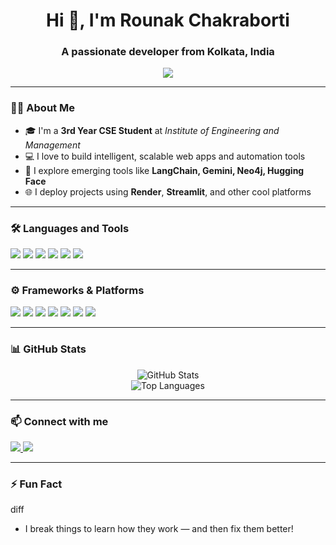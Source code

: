 <h1 align="center">Hi 👋, I'm Rounak Chakraborti</h1>
<h3 align="center">A passionate developer from Kolkata, India</h3>

<p align="center">
  <img src="https://readme-typing-svg.herokuapp.com?font=Orbitron&color=%23F70000&size=24&center=true&vCenter=true&lines=3rd+Year+CSE+Student;Loves+to+Code+and+Build;Always+Learning+Something+New" />
</p>

---

### 👨‍💻 About Me
- 🎓 I'm a **3rd Year CSE Student** at *Institute of Engineering and Management*
- 💻 I love to build intelligent, scalable web apps and automation tools
- 🚀 I explore emerging tools like **LangChain, Gemini, Neo4j, Hugging Face**
- 🌐 I deploy projects using **Render**, **Streamlit**, and other cool platforms

---

### 🛠️ Languages and Tools
<p align="left">
  <img src="https://img.shields.io/badge/HTML-e34c26?style=for-the-badge&logo=html5&logoColor=white" />
  <img src="https://img.shields.io/badge/CSS-264de4?style=for-the-badge&logo=css3&logoColor=white" />
  <img src="https://img.shields.io/badge/JavaScript-f7df1e?style=for-the-badge&logo=javascript&logoColor=black" />
  <img src="https://img.shields.io/badge/Java-007396?style=for-the-badge&logo=java&logoColor=white" />
  <img src="https://img.shields.io/badge/C-00599C?style=for-the-badge&logo=c&logoColor=white" />
  <img src="https://img.shields.io/badge/Python-3776ab?style=for-the-badge&logo=python&logoColor=white" />
</p>

---

### ⚙️ Frameworks & Platforms
<p align="left">
  <img src="https://img.shields.io/badge/LangChain-1a1a1a?style=for-the-badge&logo=OpenAI&logoColor=white" />
  <img src="https://img.shields.io/badge/Flask-000000?style=for-the-badge&logo=flask&logoColor=white" />
  <img src="https://img.shields.io/badge/HuggingFace-FCC624?style=for-the-badge&logo=huggingface&logoColor=black" />
  <img src="https://img.shields.io/badge/Render-1f2937?style=for-the-badge&logo=render&logoColor=white" />
  <img src="https://img.shields.io/badge/Neo4j-008cc1?style=for-the-badge&logo=neo4j&logoColor=white" />
  <img src="https://img.shields.io/badge/Google_Gemini-4285F4?style=for-the-badge&logo=google&logoColor=white" />
  <img src="https://img.shields.io/badge/Streamlit-FF4B4B?style=for-the-badge&logo=streamlit&logoColor=white" />
</p>

---

### 📊 GitHub Stats
<p align="center">
  <img src="https://github-readme-stats.vercel.app/api?username=PyDev2069&show_icons=true&theme=radical" alt="GitHub Stats" />
  <br/>
  <img src="https://github-readme-stats.vercel.app/api/top-langs/?username=PyDev2069&layout=compact&theme=radical" alt="Top Languages" />
</p>

---

### 📫 Connect with me
<p align="left">
  <a href="mailto:rounakcharaborti499@gmail.com">
    <img src="https://img.shields.io/badge/Gmail-D14836?style=for-the-badge&logo=gmail&logoColor=white" />
  </a>
  <a href="https://www.linkedin.com/in/rounak-chakraborti-82315628b/" target="_blank">
    <img src="https://img.shields.io/badge/LinkedIn-0a66c2?style=for-the-badge&logo=linkedin&logoColor=white" />
  </a>
</p>

---

### ⚡ Fun Fact
diff
+ I break things to learn how they work — and then fix them better!
